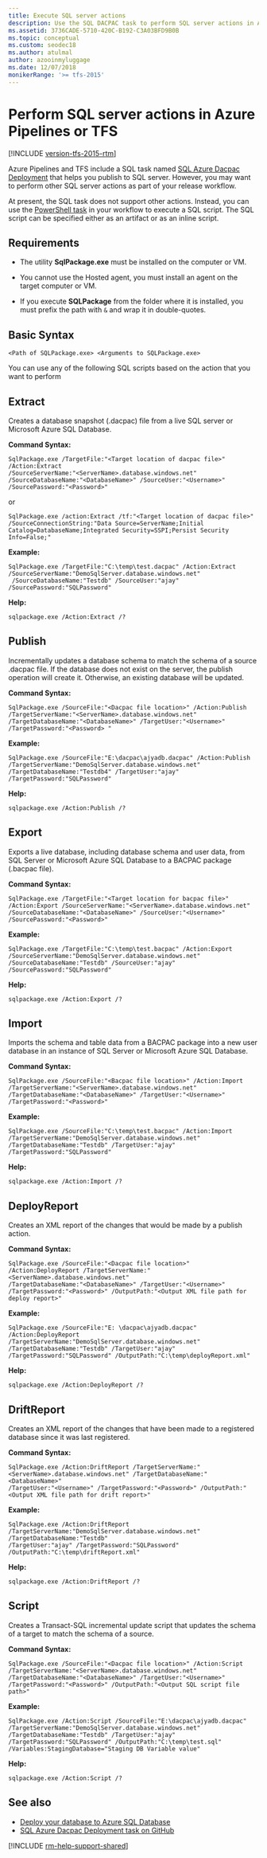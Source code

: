 ```yaml
---
title: Execute SQL server actions
description: Use the SQL DACPAC task to perform SQL server actions in Azure Pipelines or Team Foundation Server (TFS)
ms.assetid: 3736CADE-5710-420C-B192-C3A03BFD9B0B
ms.topic: conceptual
ms.custom: seodec18
ms.author: atulmal
author: azooinmyluggage
ms.date: 12/07/2018
monikerRange: '>= tfs-2015'
---
```


# Perform SQL server actions in Azure Pipelines or TFS

[!INCLUDE [version-tfs-2015-rtm](../../includes/version-tfs-2015-rtm.md)]

Azure Pipelines and TFS include a SQL task named [SQL Azure Dacpac Deployment](https://github.com/Microsoft/azure-pipelines-tasks/tree/master/Tasks/SqlAzureDacpacDeploymentV1)
that helps you publish to SQL server.
However, you may want to perform other SQL server actions
as part of your release workflow.

At present, the SQL task does not support other actions.
Instead, you can use the [PowerShell task](../../tasks/utility/powershell.md)
in your workflow to execute a SQL script.
The SQL script can be specified either as an artifact or as an inline script.

## Requirements

- The utility **SqlPackage.exe** must be installed on the computer or VM.

- You cannot use the Hosted agent, you must install an agent on the target computer or VM.

- If you execute **SQLPackage** from the folder where it is installed, you must prefix the path with `&` and wrap it in double-quotes.

## Basic Syntax

`<Path of SQLPackage.exe> <Arguments to SQLPackage.exe>`

You can use any of the following SQL scripts based on the action that you want to perform

## Extract

Creates a database snapshot (.dacpac) file from a live SQL server or Microsoft Azure SQL Database.

**Command Syntax:**

```command
SqlPackage.exe /TargetFile:"<Target location of dacpac file>" /Action:Extract
/SourceServerName:"<ServerName>.database.windows.net"
/SourceDatabaseName:"<DatabaseName>" /SourceUser:"<Username>" /SourcePassword:"<Password>"
```

or

```command
SqlPackage.exe /action:Extract /tf:"<Target location of dacpac file>"
/SourceConnectionString:"Data Source=ServerName;Initial Catalog=DatabaseName;Integrated Security=SSPI;Persist Security Info=False;"
```

**Example:**

```command
SqlPackage.exe /TargetFile:"C:\temp\test.dacpac" /Action:Extract /SourceServerName:"DemoSqlServer.database.windows.net"
 /SourceDatabaseName:"Testdb" /SourceUser:"ajay" /SourcePassword:"SQLPassword"
```

**Help:**

```command
sqlpackage.exe /Action:Extract /?
```

## Publish

Incrementally updates a database schema to match the schema of a source .dacpac file. If the database does not exist on the server, the publish operation will create it. Otherwise, an existing database will be updated.

**Command Syntax:**

```command
SqlPackage.exe /SourceFile:"<Dacpac file location>" /Action:Publish /TargetServerName:"<ServerName>.database.windows.net"
/TargetDatabaseName:"<DatabaseName>" /TargetUser:"<Username>" /TargetPassword:"<Password> "
```

**Example:**

```command
SqlPackage.exe /SourceFile:"E:\dacpac\ajyadb.dacpac" /Action:Publish /TargetServerName:"DemoSqlServer.database.windows.net"
/TargetDatabaseName:"Testdb4" /TargetUser:"ajay" /TargetPassword:"SQLPassword"
```

**Help:**

```command
sqlpackage.exe /Action:Publish /?
```

## Export

Exports a live database, including database schema and user data, from SQL Server or Microsoft Azure SQL Database to a BACPAC package (.bacpac file).

**Command Syntax:**

```command
SqlPackage.exe /TargetFile:"<Target location for bacpac file>" /Action:Export /SourceServerName:"<ServerName>.database.windows.net"
/SourceDatabaseName:"<DatabaseName>" /SourceUser:"<Username>" /SourcePassword:"<Password>"
```

**Example:**

```command
SqlPackage.exe /TargetFile:"C:\temp\test.bacpac" /Action:Export /SourceServerName:"DemoSqlServer.database.windows.net"
/SourceDatabaseName:"Testdb" /SourceUser:"ajay" /SourcePassword:"SQLPassword"
```

**Help:**

```command
sqlpackage.exe /Action:Export /?
```

## Import

Imports the schema and table data from a BACPAC package into a new user database in an instance of SQL Server or Microsoft Azure SQL Database.

**Command Syntax:**

```command
SqlPackage.exe /SourceFile:"<Bacpac file location>" /Action:Import /TargetServerName:"<ServerName>.database.windows.net"
/TargetDatabaseName:"<DatabaseName>" /TargetUser:"<Username>" /TargetPassword:"<Password>"
```

**Example:**

```command
SqlPackage.exe /SourceFile:"C:\temp\test.bacpac" /Action:Import /TargetServerName:"DemoSqlServer.database.windows.net"
/TargetDatabaseName:"Testdb" /TargetUser:"ajay" /TargetPassword:"SQLPassword"
```

**Help:**

```command
sqlpackage.exe /Action:Import /?
```

## DeployReport

Creates an XML report of the changes that would be made by a publish action.

**Command Syntax:**

```command
SqlPackage.exe /SourceFile:"<Dacpac file location>" /Action:DeployReport /TargetServerName:"<ServerName>.database.windows.net"
/TargetDatabaseName:"<DatabaseName>" /TargetUser:"<Username>" /TargetPassword:"<Password>" /OutputPath:"<Output XML file path for deploy report>"
```

**Example:**

```command
SqlPackage.exe /SourceFile:"E: \dacpac\ajyadb.dacpac" /Action:DeployReport /TargetServerName:"DemoSqlServer.database.windows.net"
/TargetDatabaseName:"Testdb" /TargetUser:"ajay" /TargetPassword:"SQLPassword" /OutputPath:"C:\temp\deployReport.xml"
```

**Help:**

```command
sqlpackage.exe /Action:DeployReport /?
```

## DriftReport

Creates an XML report of the changes that have been made to a registered database since it was last registered.

**Command Syntax:**

```command
SqlPackage.exe /Action:DriftReport /TargetServerName:"<ServerName>.database.windows.net" /TargetDatabaseName:"<DatabaseName>"
/TargetUser:"<Username>" /TargetPassword:"<Password>" /OutputPath:"<Output XML file path for drift report>"
```

**Example:**

```command
SqlPackage.exe /Action:DriftReport /TargetServerName:"DemoSqlServer.database.windows.net" /TargetDatabaseName:"Testdb"
/TargetUser:"ajay" /TargetPassword:"SQLPassword" /OutputPath:"C:\temp\driftReport.xml"
```

**Help:**

```command
sqlpackage.exe /Action:DriftReport /?
```

## Script

Creates a Transact-SQL incremental update script that updates the schema of a target to match the schema of a source.

**Command Syntax:**

```command
SqlPackage.exe /SourceFile:"<Dacpac file location>" /Action:Script /TargetServerName:"<ServerName>.database.windows.net"
/TargetDatabaseName:"<DatabaseName>" /TargetUser:"<Username>" /TargetPassword:"<Password>" /OutputPath:"<Output SQL script file path>"
```

**Example:**

```command
SqlPackage.exe /Action:Script /SourceFile:"E:\dacpac\ajyadb.dacpac" /TargetServerName:"DemoSqlServer.database.windows.net"
/TargetDatabaseName:"Testdb" /TargetUser:"ajay" /TargetPassword:"SQLPassword" /OutputPath:"C:\temp\test.sql"
/Variables:StagingDatabase="Staging DB Variable value"
```

**Help:**

```command
sqlpackage.exe /Action:Script /?
```

## See also

- [Deploy your database to Azure SQL Database](../../targets/azure-sqldb.md)
- [SQL Azure Dacpac Deployment task on GitHub](https://github.com/Microsoft/azure-pipelines-tasks/tree/master/Tasks/SqlAzureDacpacDeploymentV1)

[!INCLUDE [rm-help-support-shared](../../includes/rm-help-support-shared.md)]

